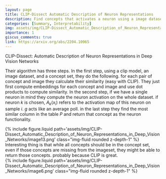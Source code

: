 ```yaml
---
layout: page
title: CLIP-Dissect Automatic Description of Neuron Representations
description: Find concepts that activates a neuron using a image dataset
categories: [Summary, Interpretability]
img: assets/img/CLIP-Dissect_Automatic_Description_of_Neuron_Representations_in_Deep_Vision_Networks/image13.png 
importance: 1
giscus_comments: true
link: https://arxiv.org/abs/2204.10965
---
```



CLIP-Dissect: Automatic Description of Neuron Representations in Deep Vision Networks


Their algorithm has three steps. In the first step, using a clip model, an image dataset, and a concept set, they do the following. for each pair of concept and image they calculate their similarity (easy with CLIP). They just first compute embeddings for each concept and image and use dot products to compute similarity. 
In the second step, if we have a single neuron in mind they compute the neuron activation on the whole dataset. if neuron $k$ is chosen, $A_k(x_i)$ refers to the activation map of this neuron on sample $i$. $g$ acts like an average poll. 
in the last step they find the most similar column in the table $P$ and return that concept as the neuron functionality. 
<div class="row">
        <div class="col-sm mt-3 mt-md-0">
            {% include figure.liquid path='assets/img/CLIP-Dissect_Automatic_Description_of_Neuron_Representations_in_Deep_Vision_Networks/image13.png' class="img-fluid rounded z-depth-1" %}
        </div>
    </div>
Interesting thing is that while all concepts should be in the concept set, even if those concepts are missing from the imageset, they might be able to return those concepts. probably because CLIP is great.
<div class="row">
        <div class="col-sm mt-3 mt-md-0">
            {% include figure.liquid path='assets/img/CLIP-Dissect_Automatic_Description_of_Neuron_Representations_in_Deep_Vision_Networks/image6.png' class="img-fluid rounded z-depth-1" %}
        </div>
    </div>
